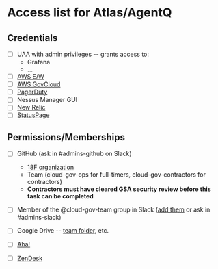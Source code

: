 # Access list for Atlas/AgentQ

## Credentials
- [ ] UAA with admin privileges -- grants access to:
   - Grafana 
   - ...
- [ ] [AWS E/W](http://console.aws.amazon.com/)
- [ ] [AWS GovCloud](console.amazonaws-us-gov.com/console/home?)
- [ ] [PagerDuty](https://18fi.pagerduty.com/)
- [ ] Nessus Manager GUI
- [ ] [New Relic](https://rpm.newrelic.com/accounts/907948/applications)
- [ ] [StatusPage](https://manage.statuspage.io/login)

## Permissions/Memberships
- [ ] GitHub (ask in #admins-github on Slack)
   - [18F organization](https://github.com/18F)
   - Team (cloud-gov-ops for full-timers, cloud-gov-contractors for contractors)
   - **Contractors must have cleared GSA security review before this task can be completed**
- [ ] Member of the @cloud-gov-team group in Slack ([add them](https://get.slack.help/hc/en-us/articles/212906697-User-Groups#edit-a-user-group) or ask in #admins-slack)
- [ ] Google Drive -- [team folder](https://drive.google.com/drive/folders/0B84F26FpUP0lR1B2VVNGSi1MMVk), etc.
- [ ] [Aha!](https://18f.aha.io/)
- [ ] [ZenDesk](https://cloud-gov.zendesk.com/agent/)

